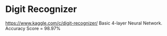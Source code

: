 # Digit Recognizer
https://www.kaggle.com/c/digit-recognizer/ 
Basic 4-layer Neural Network. Accuracy Score = 98.97%
